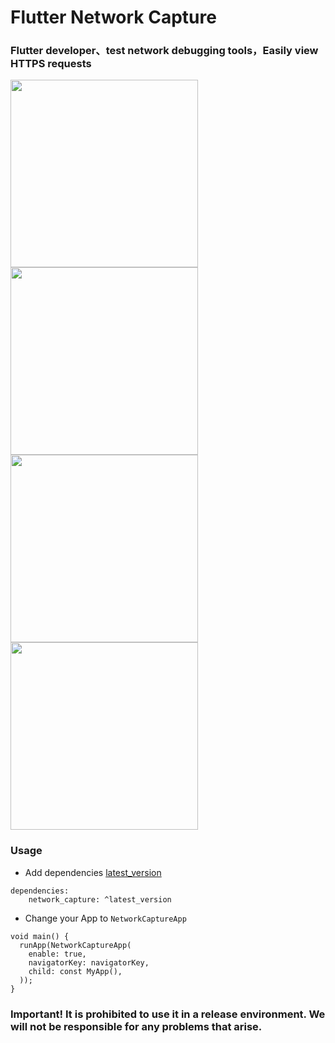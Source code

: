 # Flutter Network Capture

### Flutter developer、test network debugging tools，Easily view HTTPS requests

<img src="https://github.com/azhon/network_capture/raw/main/imgs/img_0.jpg" width="300"> <img src="https://github.com/azhon/network_capture/raw/main/imgs/img_1.jpg" width="300">
<img src="https://github.com/azhon/network_capture/raw/main/imgs/img_2.jpg" width="300"> <img src="https://github.com/azhon/network_capture/raw/main/imgs/img_3.jpg" width="300">

### Usage
- Add dependencies [latest_version](https://pub.dev/packages/network_capture)

```
dependencies:
    network_capture: ^latest_version
```
- Change your App to `NetworkCaptureApp`

```
void main() {
  runApp(NetworkCaptureApp(
    enable: true,
    navigatorKey: navigatorKey,
    child: const MyApp(),
  ));
}
```
### Important! It is prohibited to use it in a release environment. We will not be responsible for any problems that arise.